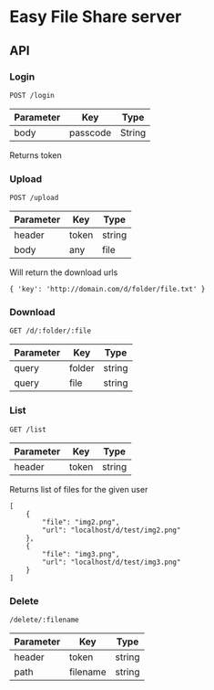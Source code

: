 # Easy File Share server

## API

### Login

`POST /login`

| Parameter | Key      | Type   |
| --------- | -------- | ------ |
| body      | passcode | String |

Returns token

### Upload

`POST /upload`

| Parameter | Key   | Type   |
| --------- | ----- | ------ |
| header    | token | string |
| body      | any   | file   |

Will return the download urls

```
{ 'key': 'http://domain.com/d/folder/file.txt' }
```

### Download

`GET /d/:folder/:file`

| Parameter | Key    | Type   |
| --------- | ------ | ------ |
| query     | folder | string |
| query     | file | string |

### List

`GET /list`

| Parameter | Key   | Type   |
| --------- | ----- | ------ |
| header    | token | string |

Returns list of files for the given user

```
[
    {
        "file": "img2.png",
        "url": "localhost/d/test/img2.png"
    },
    {
        "file": "img3.png",
        "url": "localhost/d/test/img3.png"
    }
]
```
### Delete

`/delete/:filename`

| Parameter | Key   | Type   |
| --------- | ----- | ------ |
| header    | token | string |
| path      | filename | string |
